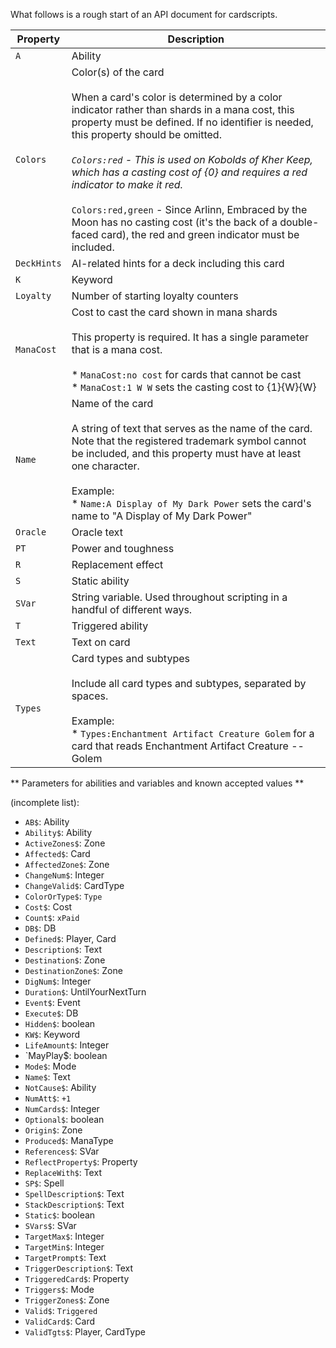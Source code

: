 What follows is a rough start of an API document for cardscripts.

| Property | Description
| - | -
|`A`|Ability
|`Colors`|Color(s) of the card<br /><br />When a card's color is determined by a color indicator rather than shards in a mana cost, this property must be defined. If no identifier is needed, this property should be omitted.<br /><br />*`Colors:red` - This is used on Kobolds of Kher Keep, which has a casting cost of {0} and requires a red indicator to make it red.<br /><br />*`Colors:red,green` - Since Arlinn, Embraced by the Moon has no casting cost (it's the back of a double-faced card), the red and green indicator must be included.
|`DeckHints`|AI-related hints for a deck including this card
|`K`|Keyword
|`Loyalty`|Number of starting loyalty counters
|`ManaCost`|Cost to cast the card shown in mana shards<br /><br />This property is required. It has a single parameter that is a mana cost.<br /><br />* `ManaCost:no cost` for cards that cannot be cast<br />* `ManaCost:1 W W` sets the casting cost to {1}{W}{W}
|`Name`|Name of the card<br /><br />A string of text that serves as the name of the card. Note that the registered trademark symbol cannot be included, and this property must have at least one character.<br /><br />Example:<br />* `Name:A Display of My Dark Power` sets the card's name to "A Display of My Dark Power"
|`Oracle`|Oracle text
|`PT`|Power and toughness
|`R`|Replacement effect
|`S`|Static ability
|`SVar`|String variable. Used throughout scripting in a handful of different ways.
|`T`|Triggered ability
|`Text`|Text on card
|`Types`|Card types and subtypes<br /><br />Include all card types and subtypes, separated by spaces.<br /><br />Example:<br />* `Types:Enchantment Artifact Creature Golem` for a card that reads Enchantment Artifact Creature -- Golem

** Parameters for abilities and variables and known accepted values **

(incomplete list):

* `AB$`: Ability
* `Ability$`: Ability
* `ActiveZones$`: Zone
* `Affected$`: Card
* `AffectedZone$`: Zone
* `ChangeNum$`: Integer
* `ChangeValid$`: CardType
* `ColorOrType$`: `Type`
* `Cost$`: Cost
* `Count$`: `xPaid`
* `DB$`: DB
* `Defined$`: Player, Card
* `Description$`: Text
* `Destination$`: Zone
* `DestinationZone$`: Zone
* `DigNum$`: Integer
* `Duration$`: UntilYourNextTurn
* `Event$`: Event
* `Execute$`: DB
* `Hidden$`: boolean
* `KW$`: Keyword
* `LifeAmount$`: Integer
* `MayPlay$: boolean
* `Mode$`: Mode
* `Name$`: Text
* `NotCause$`: Ability
* `NumAtt$`: `+1`
* `NumCards$`: Integer
* `Optional$`: boolean
* `Origin$`: Zone
* `Produced$`: ManaType
* `References$`: SVar
* `ReflectProperty$`: Property
* `ReplaceWith$`: Text
* `SP$`: Spell
* `SpellDescription$`: Text
* `StackDescription$`: Text
* `Static$`: boolean
* `SVars$`: SVar
* `TargetMax$`: Integer
* `TargetMin$`: Integer
* `TargetPrompt$`: Text
* `TriggerDescription$`: Text
* `TriggeredCard$`: Property
* `Triggers$`: Mode
* `TriggerZones$`: Zone
* `Valid$`: `Triggered`
* `ValidCard$`: Card
* `ValidTgts$`: Player, CardType